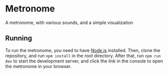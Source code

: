 # Metronome
A metronome, with various sounds, and a simple visualization

## Running
To run the metronome, you need to have [Node.js](https://nodejs.org/en/) installed.
Then, clone the repository, and run `npm install` in the root directory.
After that, run `npm run dev` to start the development server, and click the link in the console
to open the metronome in your browser.
